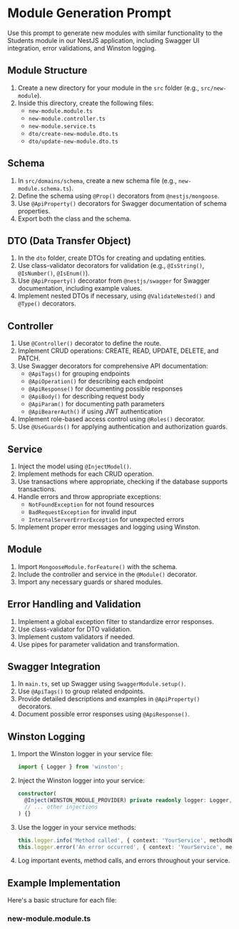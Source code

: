 # Module Generation Prompt

Use this prompt to generate new modules with similar functionality to the Students module in our NestJS application, including Swagger UI integration, error validations, and Winston logging.

## Module Structure

1. Create a new directory for your module in the `src` folder (e.g., `src/new-module`).
2. Inside this directory, create the following files:
   - `new-module.module.ts`
   - `new-module.controller.ts`
   - `new-module.service.ts`
   - `dto/create-new-module.dto.ts`
   - `dto/update-new-module.dto.ts`

## Schema

1. In `src/domains/schema`, create a new schema file (e.g., `new-module.schema.ts`).
2. Define the schema using `@Prop()` decorators from `@nestjs/mongoose`.
3. Use `@ApiProperty()` decorators for Swagger documentation of schema properties.
4. Export both the class and the schema.

## DTO (Data Transfer Object)

1. In the `dto` folder, create DTOs for creating and updating entities.
2. Use class-validator decorators for validation (e.g., `@IsString()`, `@IsNumber()`, `@IsEnum()`).
3. Use `@ApiProperty()` decorator from `@nestjs/swagger` for Swagger documentation, including example values.
4. Implement nested DTOs if necessary, using `@ValidateNested()` and `@Type()` decorators.

## Controller

1. Use `@Controller()` decorator to define the route.
2. Implement CRUD operations: CREATE, READ, UPDATE, DELETE, and PATCH.
3. Use Swagger decorators for comprehensive API documentation:
   - `@ApiTags()` for grouping endpoints
   - `@ApiOperation()` for describing each endpoint
   - `@ApiResponse()` for documenting possible responses
   - `@ApiBody()` for describing request body
   - `@ApiParam()` for documenting path parameters
   - `@ApiBearerAuth()` if using JWT authentication
4. Implement role-based access control using `@Roles()` decorator.
5. Use `@UseGuards()` for applying authentication and authorization guards.

## Service

1. Inject the model using `@InjectModel()`.
2. Implement methods for each CRUD operation.
3. Use transactions where appropriate, checking if the database supports transactions.
4. Handle errors and throw appropriate exceptions:
   - `NotFoundException` for not found resources
   - `BadRequestException` for invalid input
   - `InternalServerErrorException` for unexpected errors
5. Implement proper error messages and logging using Winston.

## Module

1. Import `MongooseModule.forFeature()` with the schema.
2. Include the controller and service in the `@Module()` decorator.
3. Import any necessary guards or shared modules.

## Error Handling and Validation

1. Implement a global exception filter to standardize error responses.
2. Use class-validator for DTO validation.
3. Implement custom validators if needed.
4. Use pipes for parameter validation and transformation.

## Swagger Integration

1. In `main.ts`, set up Swagger using `SwaggerModule.setup()`.
2. Use `@ApiTags()` to group related endpoints.
3. Provide detailed descriptions and examples in `@ApiProperty()` decorators.
4. Document possible error responses using `@ApiResponse()`.

## Winston Logging

1. Import the Winston logger in your service file:
   ```typescript
   import { Logger } from 'winston';
   ```
2. Inject the Winston logger into your service:
   ```typescript
   constructor(
     @Inject(WINSTON_MODULE_PROVIDER) private readonly logger: Logger,
     // ... other injections
   ) {}
   ```
3. Use the logger in your service methods:
   ```typescript
   this.logger.info('Method called', { context: 'YourService', methodName: 'methodName' });
   this.logger.error('An error occurred', { context: 'YourService', methodName: 'methodName', error });
   ```
4. Log important events, method calls, and errors throughout your service.

## Example Implementation

Here's a basic structure for each file:

### new-module.module.ts